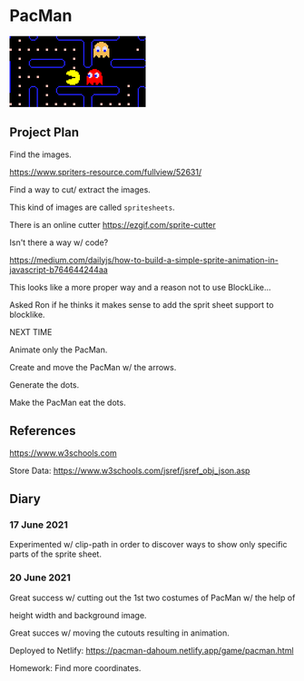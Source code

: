 # PacMan

![](logo.png)

## Project Plan

Find the images.

https://www.spriters-resource.com/fullview/52631/

Find a way to cut/ extract the images.

This kind of images are called `spritesheets`.

There is an online cutter https://ezgif.com/sprite-cutter

Isn't there a way w/ code?

https://medium.com/dailyjs/how-to-build-a-simple-sprite-animation-in-javascript-b764644244aa

This looks like a more proper way and a reason not to use BlockLike...

Asked Ron if he thinks it makes sense to add the sprit sheet support to blocklike.

NEXT TIME

Animate only the PacMan.

Create and move the PacMan w/ the arrows.

Generate the dots.

Make the PacMan eat the dots.

## References

https://www.w3schools.com


Store Data:
https://www.w3schools.com/jsref/jsref_obj_json.asp

## Diary

### 17 June 2021

Experimented w/ clip-path in order to discover ways to show only specific parts of the sprite sheet.

### 20 June 2021

Great success w/ cutting out the 1st two costumes of PacMan w/ the help of <div> height width and background image.

Great succes w/ moving the cutouts resulting in animation.

Deployed to Netlify: https://pacman-dahoum.netlify.app/game/pacman.html

Homework: Find more coordinates.